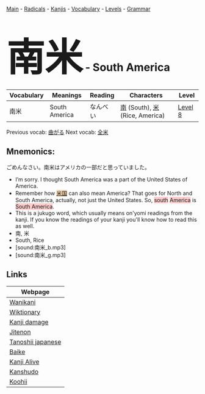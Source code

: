 <style> bigfont {font-size: 100px}</style>
[Main](../README.md) -
[Radicals](../radicals.md) -
[Kanjis](../kanjis.md) -
[Vocabulary](../vocabulary.md) -
[Levels](../levels.md) -
[Grammar](../grammar.md)
# <bigfont> 南米</bigfont> - South America 

| Vocabulary | Meanings | Reading | Characters | Level |
| --- | --- | --- | --- | --- |
| 南米 | South America | なんべい |  [南](../kanjis/南.md) (South), [米](../kanjis/米.md) (Rice, America) | [Level 8](../levels/wk_level8.md) |

Previous vocab: [曲がる](曲がる.md) Next vocab: [全米](全米.md) 

## Mnemonics:
ごめんなさい。南米はアメリカの一部だと思っていました。
* I’m sorry. I thought South America was a part of the United States of America.
* Remember how <span style="background-color:#fed8b1"> [米国](https://jisho.org/search/米国)</span> can also mean America? That goes for North and South America, actually, not just the United States. So, <span style="background-color:#ffcccb"> south</span> <span style="background-color:#ffcccb"> America</span> is <span style="background-color:#ffcccb"> South America</span>.
* This is a jukugo word, which usually means on'yomi readings from the kanji. If you know the readings of your kanji you'll know how to read this as well.
* 南, 米
* South, Rice
* [sound:南米_b.mp3]
* [sound:南米_g.mp3]


## Links 

| Webpage |
| --- |
| [Wanikani          ](https://www.wanikani.com/kanji/南米) |
| [Wiktionary        ](https://en.wiktionary.org/wiki/南米) |
| [Kanji damage      ](http://www.kanjidamage.com/kanji/search?utf8=✓&q=南米) |
| [Jitenon           ](https://jitenon.com/kanji/南米) |
| [Tanoshii japanese ](https://www.tanoshiijapanese.com/dictionary/kanji.cfm?k=南米) |
| [Baike             ](https://baike.baidu.com/item/南米) |
| [Kanji Alive       ](https://app.kanjialive.com/南米) |
| [Kanshudo          ](https://www.kanshudo.com/searchmn?q=南米) |
| [Koohii            ](https://kanji.koohii.com/study/kanji/南米) |
